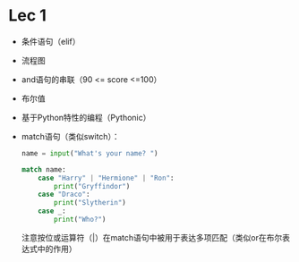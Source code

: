 # Lec 1

- 条件语句（elif）
- 流程图
- and语句的串联（90 <= score <=100）
- 布尔值
- 基于Python特性的编程（Pythonic）
- match语句（类似switch）：

    ```python
    name = input("What's your name? ")

    match name: 
        case "Harry" | "Hermione" | "Ron":
            print("Gryffindor")
        case "Draco":
            print("Slytherin")
        case _:
            print("Who?")
    ```

    注意按位或运算符（|）在match语句中被用于表达多项匹配（类似or在布尔表达式中的作用）
